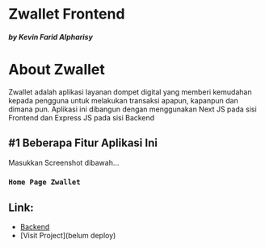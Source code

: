 # Zwallet Frontend
 <h5> by Kevin Farid Alpharisy </h5>

# About Zwallet
Zwallet adalah aplikasi layanan dompet digital yang memberi kemudahan kepada pengguna untuk melakukan transaksi apapun, kapanpun dan dimana pun. Aplikasi ini dibangun dengan menggunakan Next JS pada sisi Frontend dan Express JS pada sisi Backend

## #1 Beberapa Fitur Aplikasi Ini

Masukkan Screenshot dibawah...

### `Home Page Zwallet`


## Link:

- [Backend](https://github.com/kevinfaridap/zwallet-backend)
- [Visit Project](belum deploy)
